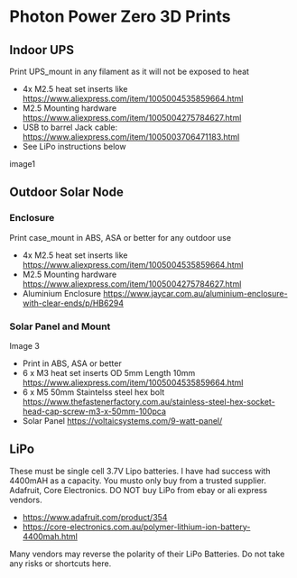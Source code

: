 # Photon Power Zero 3D Prints 

## Indoor UPS
Print UPS_mount in any filament as it will not be exposed to heat
 - 4x M2.5 heat set inserts like https://www.aliexpress.com/item/1005004535859664.html
 - M2.5 Mounting hardware https://www.aliexpress.com/item/1005004275784627.html
 - USB to barrel Jack cable: https://www.aliexpress.com/item/1005003706471183.html
 - See LiPo instructions below

image1

## Outdoor Solar Node

### Enclosure
Print case_mount in ABS, ASA or better for any outdoor use

 - 4x M2.5 heat set inserts like https://www.aliexpress.com/item/1005004535859664.html
 - M2.5 Mounting hardware https://www.aliexpress.com/item/1005004275784627.html
 - Aluminium Enclosure https://www.jaycar.com.au/aluminium-enclosure-with-clear-ends/p/HB6294

### Solar Panel and Mount
Image 3

 - Print in ABS, ASA or better
 - 6 x M3 heat set inserts OD 5mm Length 10mm https://www.aliexpress.com/item/1005004535859664.html
 - 6 x M5 50mm Staintelss steel hex bolt https://www.thefastenerfactory.com.au/stainless-steel-hex-socket-head-cap-screw-m3-x-50mm-100pca
 - Solar Panel https://voltaicsystems.com/9-watt-panel/ 

## LiPo

These must be single cell 3.7V Lipo batteries. I have had success with 4400mAH as a capacity. You musto only buy from a trusted supplier. Adafruit, Core Electronics. DO NOT buy LiPo from ebay or ali express vendors.
 - https://www.adafruit.com/product/354
 - https://core-electronics.com.au/polymer-lithium-ion-battery-4400mah.html

Many vendors may reverse the polarity of their LiPo Batteries. Do not take any risks or shortcuts here.
